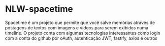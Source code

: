 # NLW-spacetime

Spacetime é um projeto que permite que você salve memórias através de postagens de textos com imagens e vídeos para serem exibidos numa timeline. O projeto conta com algumas tecnologias interessantes como login com a conta do github por oAuth, autenticação JWT, fastify, axios e outros
